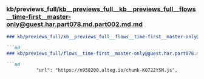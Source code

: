 ### kb/previews_full/kb__previews_full__kb__previews_full__flows__time-first__master-only@guest.har.part078.md.part002.md.md

```md
### kb/previews_full/kb__previews_full__flows__time-first__master-only@guest.har.part078.md.part002.md

```md
### kb/previews_full/flows__time-first__master-only@guest.har.part078.md (part 002)

```md
           "url": "https://n958200.alteg.io/chunk-KO722YSM.js",
```

```

```

```
